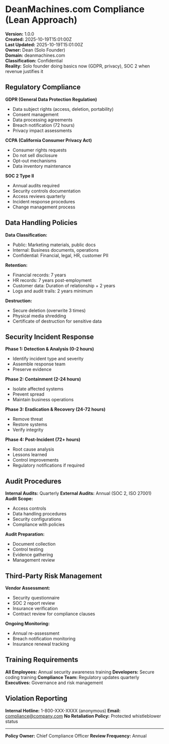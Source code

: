# DeanMachines.com Compliance (Lean Approach)

**Version:** 1.0.0  
**Created:** 2025-10-19T15:01:00Z  
**Last Updated:** 2025-10-19T15:01:00Z  
**Owner:** Dean (Solo Founder)  
**Domain:** deanmachines.com  
**Classification:** Confidential  
**Reality:** Solo founder doing basics now (GDPR, privacy), SOC 2 when revenue justifies it

## Regulatory Compliance

**GDPR (General Data Protection Regulation)**

- Data subject rights (access, deletion, portability)
- Consent management
- Data processing agreements
- Breach notification (72 hours)
- Privacy impact assessments

**CCPA (California Consumer Privacy Act)**

- Consumer rights requests
- Do not sell disclosure
- Opt-out mechanisms
- Data inventory maintenance

**SOC 2 Type II**

- Annual audits required
- Security controls documentation
- Access reviews quarterly
- Incident response procedures
- Change management process

## Data Handling Policies

**Data Classification:**

- Public: Marketing materials, public docs
- Internal: Business documents, operations
- Confidential: Financial, legal, HR, customer PII

**Retention:**

- Financial records: 7 years
- HR records: 7 years post-employment
- Customer data: Duration of relationship + 2 years
- Logs and audit trails: 2 years minimum

**Destruction:**

- Secure deletion (overwrite 3 times)
- Physical media shredding
- Certificate of destruction for sensitive data

## Security Incident Response

**Phase 1: Detection & Analysis (0-2 hours)**

- Identify incident type and severity
- Assemble response team
- Preserve evidence

**Phase 2: Containment (2-24 hours)**

- Isolate affected systems
- Prevent spread
- Maintain business operations

**Phase 3: Eradication & Recovery (24-72 hours)**

- Remove threat
- Restore systems
- Verify integrity

**Phase 4: Post-Incident (72+ hours)**

- Root cause analysis
- Lessons learned
- Control improvements
- Regulatory notifications if required

## Audit Procedures

**Internal Audits:** Quarterly
**External Audits:** Annual (SOC 2, ISO 27001)
**Audit Scope:**

- Access controls
- Data handling procedures
- Security configurations
- Compliance with policies

**Audit Preparation:**

- Document collection
- Control testing
- Evidence gathering
- Management review

## Third-Party Risk Management

**Vendor Assessment:**

- Security questionnaire
- SOC 2 report review
- Insurance verification
- Contract review for compliance clauses

**Ongoing Monitoring:**

- Annual re-assessment
- Breach notification monitoring
- Insurance renewal tracking

## Training Requirements

**All Employees:** Annual security awareness training
**Developers:** Secure coding training
**Compliance Team:** Regulatory updates quarterly
**Executives:** Governance and risk management

## Violation Reporting

**Internal Hotline:** 1-800-XXX-XXXX (anonymous)
**Email:** compliance@company.com
**No Retaliation Policy:** Protected whistleblower status

---

**Policy Owner:** Chief Compliance Officer
**Review Frequency:** Annual
